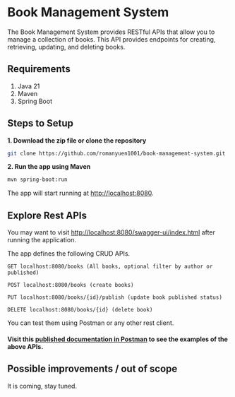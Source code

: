 # Book Management System

The Book Management System provides RESTful APIs that allow you to manage a collection of books. This API provides endpoints for creating, retrieving, updating, and deleting books.

## Requirements
1. Java 21
2. Maven 
3. Spring Boot

## Steps to Setup
**1. Download the zip file or clone the repository**
```bash
git clone https://github.com/romanyuen1001/book-management-system.git
```

**2. Run the app using Maven**
```bash
mvn spring-boot:run
```
The app will start running at <http://localhost:8080>.

## Explore Rest APIs
You may want to visit <http://localhost:8080/swagger-ui/index.html> after running the application.

The app defines the following CRUD APIs.
  
    GET localhost:8080/books (All books, optional filter by author or published)
    
    POST localhost:8080/books (create books)

    PUT localhost:8080/books/{id}/publish (update book published status)
    
    DELETE localhost:8080/books/{id} (delete book)

You can test them using Postman or any other rest client.

#### Visit this [published documentation in Postman](https://documenter.getpostman.com/view/5603649/2sA3e4A9V9) to see the examples of the above APIs.

## Possible improvements / out of scope
It is coming, stay tuned.

